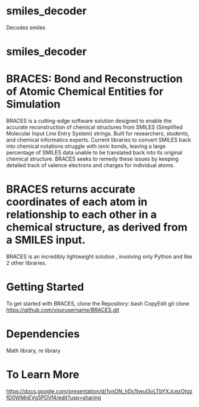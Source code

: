 # smiles_decoder
Decodes smiles

# smiles_decoder
# BRACES: Bond and Reconstruction of Atomic Chemical Entities for Simulation
BRACES is a cutting-edge software solution designed to enable the accurate reconstruction of chemical structures from SMILES (Simplified Molecular Input Line Entry System) strings. Built for researchers, students, and chemical informatics experts. Current libraries to convert SMILES back into chemical notations struggle with ionic bonds, leaving a large percentage of SMILES data unable to be translated back into its original chemical structure. BRACES seeks to remedy these issues by keeping detailed track of valence electrons and charges for individual atoms. 

# BRACES returns accurate coordinates of each atom in relationship to each other in a chemical structure, as derived from a SMILES input. 

BRACES is an incredibly lightweight solution , involving only Python and like 2 other libraries. 

# Getting Started
To get started with BRACES, clone the Repository:
bash
CopyEdit
git clone https://github.com/yourusername/BRACES.git

# Dependencies
Math library, re library

# To Learn More
https://docs.google.com/presentation/d/1vnON_hDc1twul3vLTbYXJcezOtgzfD0WMnEVg5PDVf4/edit?usp=sharing
